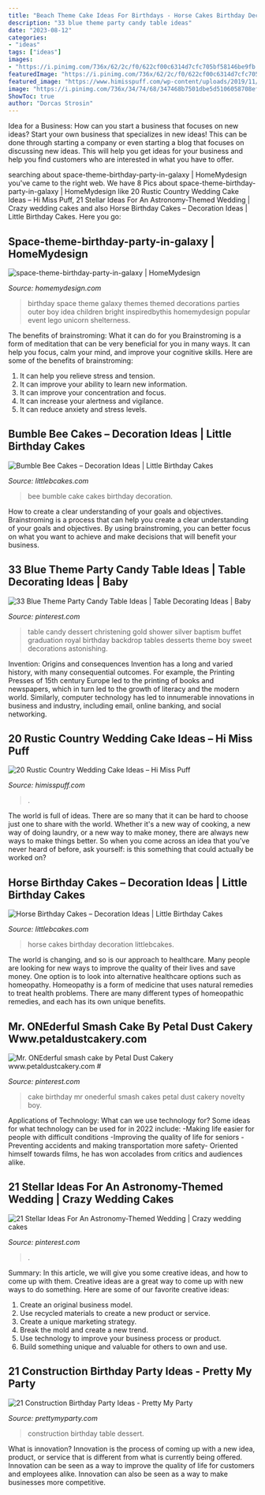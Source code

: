 ```yaml
---
title: "Beach Theme Cake Ideas For Birthdays - Horse Cakes Birthday Decoration Littlebcakes"
description: "33 blue theme party candy table ideas"
date: "2023-08-12"
categories:
- "ideas"
tags: ["ideas"]
images:
- "https://i.pinimg.com/736x/62/2c/f0/622cf00c6314d7cfc705bf58146be9fb.jpg"
featuredImage: "https://i.pinimg.com/736x/62/2c/f0/622cf00c6314d7cfc705bf58146be9fb.jpg"
featured_image: "https://www.himisspuff.com/wp-content/uploads/2019/11/Rustic-country-naked-wedding-cakes-9.jpg"
image: "https://i.pinimg.com/736x/34/74/68/347468b7501dbe5d5106058708ef8b4c.jpg"
ShowToc: true
author: "Dorcas Strosin"
---
```



Idea for a Business: How can you start a business that focuses on new ideas?
Start your own business that specializes in new ideas! This can be done through starting a company or even starting a blog that focuses on discussing new ideas. This will help you get ideas for your business and help you find customers who are interested in what you have to offer.

	

		
searching about space-theme-birthday-party-in-galaxy | HomeMydesign you've came to the right web. We have 8 Pics about space-theme-birthday-party-in-galaxy | HomeMydesign like 20 Rustic Country Wedding Cake Ideas – Hi Miss Puff, 21 Stellar Ideas For An Astronomy-Themed Wedding | Crazy wedding cakes and also Horse Birthday Cakes – Decoration Ideas | Little Birthday Cakes. Here you go:
		
    
## Space-theme-birthday-party-in-galaxy | HomeMydesign

<img loading=lazy src="https://homemydesign.com/wp-content/uploads/2019/05/space-theme-birthday-party-in-galaxy.jpg" onerror="this.onerror=null;this.src='https://tse3.mm.bing.net/th?id=OIP.aJ-4cOnKQRqjIamquy2xMAHaKH&amp;pid=15.1';" alt="space-theme-birthday-party-in-galaxy | HomeMydesign">

_Source: homemydesign.com_

>birthday space theme galaxy themes themed decorations parties outer boy idea children bright inspiredbythis homemydesign popular event lego unicorn shelterness. 

	

The benefits of brainstroming: What it can do for you
Brainstroming is a form of meditation that can be very beneficial for you in many ways. It can help you focus, calm your mind, and improve your cognitive skills. Here are some of the benefits of brainstroming: 
1. It can help you relieve stress and tension.
2. It can improve your ability to learn new information.
3. It can improve your concentration and focus. 
4. It can increase your alertness and vigilance. 
5. It can reduce anxiety and stress levels.

    
## Bumble Bee Cakes – Decoration Ideas | Little Birthday Cakes

<img loading=lazy src="http://www.littlebcakes.com/wp-content/uploads/2014/01/Bumble-Bee-Cake-764x1024.jpg" onerror="this.onerror=null;this.src='https://tse4.mm.bing.net/th?id=OIP.-OW96QyxNzMAYmaofbbSUQHaJ7&amp;pid=15.1';" alt="Bumble Bee Cakes – Decoration Ideas | Little Birthday Cakes">

_Source: littlebcakes.com_

>bee bumble cake cakes birthday decoration. 

	

How to create a clear understanding of your goals and objectives.
Brainstroming is a process that can help you create a clear understanding of your goals and objectives. By using brainstroming, you can better focus on what you want to achieve and make decisions that will benefit your business.

    
## 33 Blue Theme Party Candy Table Ideas | Table Decorating Ideas | Baby

<img loading=lazy src="https://i.pinimg.com/736x/62/2c/f0/622cf00c6314d7cfc705bf58146be9fb.jpg" onerror="this.onerror=null;this.src='https://tse1.mm.bing.net/th?id=OIP.KAGf2xrigvbvx5M6VUg-0gHaFD&amp;pid=15.1';" alt="33 Blue Theme Party Candy Table Ideas | Table Decorating Ideas | Baby">

_Source: pinterest.com_

>table candy dessert christening gold shower silver baptism buffet graduation royal birthday backdrop tables desserts theme boy sweet decorations astonishing. 

	

Invention: Origins and consequences
Invention has a long and varied history, with many consequential outcomes. For example, the Printing Presses of 15th century Europe led to the printing of books and newspapers, which in turn led to the growth of literacy and the modern world. Similarly, computer technology has led to innumerable innovations in business and industry, including email, online banking, and social networking.

    
## 20 Rustic Country Wedding Cake Ideas – Hi Miss Puff

<img loading=lazy src="https://www.himisspuff.com/wp-content/uploads/2019/11/Rustic-country-naked-wedding-cakes-9.jpg" onerror="this.onerror=null;this.src='https://tse4.mm.bing.net/th?id=OIP.KJkW0qs2PuaKMLFB7n7U-AHaLZ&amp;pid=15.1';" alt="20 Rustic Country Wedding Cake Ideas – Hi Miss Puff">

_Source: himisspuff.com_

>. 

	

The world is full of ideas. There are so many that it can be hard to choose just one to share with the world. Whether it's a new way of cooking, a new way of doing laundry, or a new way to make money, there are always new ways to make things better. So when you come across an idea that you've never heard of before, ask yourself: is this something that could actually be worked on?

    
## Horse Birthday Cakes – Decoration Ideas | Little Birthday Cakes

<img loading=lazy src="http://www.littlebcakes.com/wp-content/uploads/2014/01/Horse-Cakes-Pictures.jpg" onerror="this.onerror=null;this.src='https://tse3.mm.bing.net/th?id=OIP.smxNb7viHgNo-FelcJS1wwHaGP&amp;pid=15.1';" alt="Horse Birthday Cakes – Decoration Ideas | Little Birthday Cakes">

_Source: littlebcakes.com_

>horse cakes birthday decoration littlebcakes. 

	

The world is changing, and so is our approach to healthcare. Many people are looking for new ways to improve the quality of their lives and save money. One option is to look into alternative healthcare options such as homeopathy. Homeopathy is a form of medicine that uses natural remedies to treat health problems. There are many different types of homeopathic remedies, and each has its own unique benefits.

    
## Mr. ONEderful Smash Cake By Petal Dust Cakery Www.petaldustcakery.com #

<img loading=lazy src="https://i.pinimg.com/736x/34/74/68/347468b7501dbe5d5106058708ef8b4c.jpg" onerror="this.onerror=null;this.src='https://tse1.mm.bing.net/th?id=OIP.ssQWl5GWtij6nB7FNIeZ3wHaJ3&amp;pid=15.1';" alt="Mr. ONEderful smash cake by Petal Dust Cakery www.petaldustcakery.com #">

_Source: pinterest.com_

>cake birthday mr onederful smash cakes petal dust cakery novelty boy. 

	

Applications of Technology: What can we use technology for?
Some ideas for what technology can be used for in 2022 include: 
-Making life easier for people with difficult conditions 
-Improving the quality of life for seniors 
-Preventing accidents and making transportation more safety- Oriented himself towards films, he has won accolades from critics and audiences alike.

    
## 21 Stellar Ideas For An Astronomy-Themed Wedding | Crazy Wedding Cakes

<img loading=lazy src="https://i.pinimg.com/736x/99/6d/59/996d591a44ab5a0a9d3dc8b6a49893f3.jpg" onerror="this.onerror=null;this.src='https://tse3.mm.bing.net/th?id=OIP.pRJOHB8tkxYxa6AF6vOrbwHaLH&amp;pid=15.1';" alt="21 Stellar Ideas For An Astronomy-Themed Wedding | Crazy wedding cakes">

_Source: pinterest.com_

>. 

	

Summary: In this article, we will give you some creative ideas, and how to come up with them.
Creative ideas are a great way to come up with new ways to do something. Here are some of our favorite creative ideas:
1. Create an original business model.
2. Use recycled materials to create a new product or service.
3. Create a unique marketing strategy.
4. Break the mold and create a new trend. 
5. Use technology to improve your business process or product. 
6. Build something unique and valuable for others to own and use.

    
## 21 Construction Birthday Party Ideas - Pretty My Party

<img loading=lazy src="https://www.prettymyparty.com/wp-content/uploads/2017/07/construction-party-ideas-dessert-table.jpg" onerror="this.onerror=null;this.src='https://tse2.mm.bing.net/th?id=OIP.FNiygM3jkBkMzPpRjGd0IgHaJ4&amp;pid=15.1';" alt="21 Construction Birthday Party Ideas - Pretty My Party">

_Source: prettymyparty.com_

>construction birthday table dessert. 

	

What is innovation?
Innovation is the process of coming up with a new idea, product, or service that is different from what is currently being offered. Innovation can be seen as a way to improve the quality of life for customers and employees alike. Innovation can also be seen as a way to make businesses more competitive.

